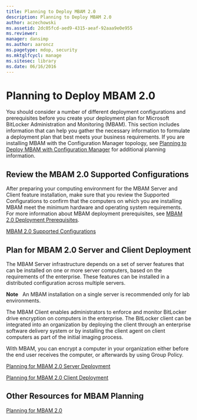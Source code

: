 ```yaml
---
title: Planning to Deploy MBAM 2.0
description: Planning to Deploy MBAM 2.0
author: aczechowski
ms.assetid: 2dc05fcd-aed9-4315-aeaf-92aaa9e0e955
ms.reviewer: 
manager: dansimp
ms.author: aaroncz
ms.pagetype: mdop, security
ms.mktglfcycl: manage
ms.sitesec: library
ms.date: 06/16/2016
---
```



# Planning to Deploy MBAM 2.0


You should consider a number of different deployment configurations and prerequisites before you create your deployment plan for Microsoft BitLocker Administration and Monitoring (MBAM). This section includes information that can help you gather the necessary information to formulate a deployment plan that best meets your business requirements. If you are installing MBAM with the Configuration Manager topology, see [Planning to Deploy MBAM with Configuration Manager](planning-to-deploy-mbam-with-configuration-manager-2.md) for additional planning information.

## Review the MBAM 2.0 Supported Configurations


After preparing your computing environment for the MBAM Server and Client feature installation, make sure that you review the Supported Configurations to confirm that the computers on which you are installing MBAM meet the minimum hardware and operating system requirements. For more information about MBAM deployment prerequisites, see [MBAM 2.0 Deployment Prerequisites](mbam-20-deployment-prerequisites-mbam-2.md).

[MBAM 2.0 Supported Configurations](mbam-20-supported-configurations-mbam-2.md)

## Plan for MBAM 2.0 Server and Client Deployment


The MBAM Server infrastructure depends on a set of server features that can be installed on one or more server computers, based on the requirements of the enterprise. These features can be installed in a distributed configuration across multiple servers.

**Note**  
An MBAM installation on a single server is recommended only for lab environments.

 

The MBAM Client enables administrators to enforce and monitor BitLocker drive encryption on computers in the enterprise. The BitLocker client can be integrated into an organization by deploying the client through an enterprise software delivery system or by installing the client agent on client computers as part of the initial imaging process.

With MBAM, you can encrypt a computer in your organization either before the end user receives the computer, or afterwards by using Group Policy.

[Planning for MBAM 2.0 Server Deployment](planning-for-mbam-20-server-deployment-mbam-2.md)

[Planning for MBAM 2.0 Client Deployment](planning-for-mbam-20-client-deployment-mbam-2.md)

## <a href="" id="other-resources-for-mbam-planning-"></a>Other Resources for MBAM Planning


[Planning for MBAM 2.0](planning-for-mbam-20-mbam-2.md)

 

 





